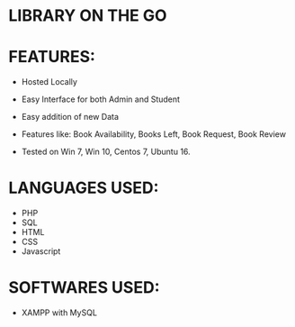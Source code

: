 LIBRARY ON THE GO
======================

# FEATURES:
  * Hosted Locally
  * Easy Interface for both Admin and Student
  * Easy addition of new Data
  * Features like: Book Availability, Books Left, Book Request, Book Review

  * Tested on Win 7, Win 10, Centos 7, Ubuntu 16.
  
# LANGUAGES USED:
  * PHP
  * SQL
  * HTML
  * CSS
  * Javascript
  
# SOFTWARES USED:
  * XAMPP with MySQL
  
